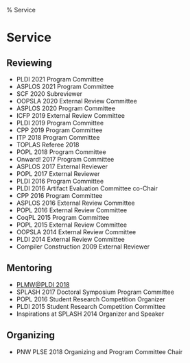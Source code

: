 % Service

# Service

## Reviewing

<!-- TODO add pc links -->
- PLDI 2021 Program Committee
- ASPLOS 2021 Program Committee
- SCF 2020 Subreviewer
- OOPSLA 2020 External Review Committee
- ASPLOS 2020 Program Committee
- ICFP 2019 External Review Committee
- PLDI 2019 Program Committee
- CPP 2019 Program Committee
- ITP 2018 Program Committee
- TOPLAS Referee 2018
- POPL 2018 Program Committee
- Onward! 2017 Program Committee
- ASPLOS 2017 External Reviewer
- POPL 2017 External Reviewer
- PLDI 2016 Program Committee
- PLDI 2016 Artifact Evaluation Committee co-Chair
- CPP 2016 Program Committee
- ASPLOS 2016 External Review Committee
- POPL 2016 External Review Committee
- CoqPL 2015 Program Committee
- POPL 2015 External Review Committee
- OOPSLA 2014 External Review Committee
- PLDI 2014 External Review Committee
- Compiler Construction 2009 External Reviewer

## Mentoring

- [PLMW@PLDI 2018](https://pldi18.sigplan.org/committee/plmw-pldi-2018-speakers)
- SPLASH 2017 Doctoral Symposium Program Committee
- POPL 2016 Student Research Competition Organizer
- PLDI 2015 Student Research Competition Committee
- Inspirations at SPLASH 2014 Organizer and Speaker

## Organizing

- PNW PLSE 2018 Organizing and Program Committee Chair

<!--

TODO

## PhD Committees

- Molly Carton

## MS Committees

## BS Honors Committees

-->
